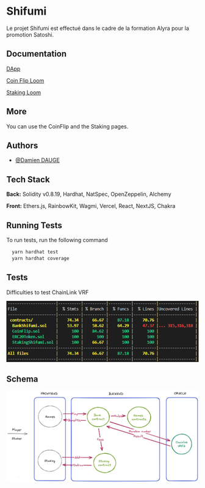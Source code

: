 
# Shifumi

Le projet Shifumi est effectué dans le cadre de la formation Alyra pour la promotion Satoshi. 


## Documentation

[DApp](https://shifumi-h9kh.vercel.app/coinflip)

[Coin Flip Loom](https://www.loom.com/share/cfcf64282cc74a49a91f8da2abdf5529)

[Staking Loom](https://www.loom.com/share/ebaaf2e04597498bbfd8753110e2b4d6)


## More

You can use the CoinFlip and the Staking pages.



## Authors

- [@Damien DAUGE](https://github.com/tuxin/)


## Tech Stack

**Back:** Solidity v0.8.19, Hardhat, NatSpec, OpenZeppelin, Alchemy

**Front:** Ethers.js, RainbowKit, Wagmi, Vercel, React, NextJS, Chakra


## Running Tests

To run tests, run the following command

```bash
  yarn hardhat test
  yarn hardhat coverage
```


## Tests
Difficulties to test ChainLink VRF

![Coverage](https://github.com/tuxin/Shifumi/blob/main/Coverage.PNG?raw=true)

## Schema

![Schema](https://github.com/tuxin/Shifumi/blob/main/ShifumiSchema.png?raw=true)


